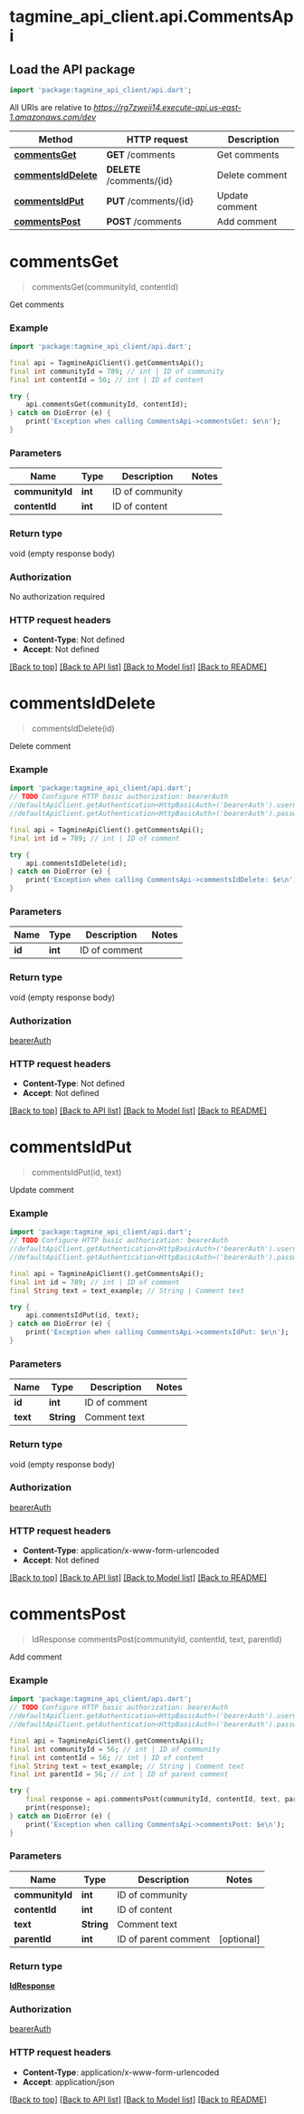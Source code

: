 # tagmine_api_client.api.CommentsApi

## Load the API package
```dart
import 'package:tagmine_api_client/api.dart';
```

All URIs are relative to *https://rg7zweii14.execute-api.us-east-1.amazonaws.com/dev*

Method | HTTP request | Description
------------- | ------------- | -------------
[**commentsGet**](CommentsApi.md#commentsget) | **GET** /comments | Get comments
[**commentsIdDelete**](CommentsApi.md#commentsiddelete) | **DELETE** /comments/{id} | Delete comment
[**commentsIdPut**](CommentsApi.md#commentsidput) | **PUT** /comments/{id} | Update comment
[**commentsPost**](CommentsApi.md#commentspost) | **POST** /comments | Add comment


# **commentsGet**
> commentsGet(communityId, contentId)

Get comments

### Example
```dart
import 'package:tagmine_api_client/api.dart';

final api = TagmineApiClient().getCommentsApi();
final int communityId = 789; // int | ID of community
final int contentId = 56; // int | ID of content

try {
    api.commentsGet(communityId, contentId);
} catch on DioError (e) {
    print('Exception when calling CommentsApi->commentsGet: $e\n');
}
```

### Parameters

Name | Type | Description  | Notes
------------- | ------------- | ------------- | -------------
 **communityId** | **int**| ID of community | 
 **contentId** | **int**| ID of content | 

### Return type

void (empty response body)

### Authorization

No authorization required

### HTTP request headers

 - **Content-Type**: Not defined
 - **Accept**: Not defined

[[Back to top]](#) [[Back to API list]](../README.md#documentation-for-api-endpoints) [[Back to Model list]](../README.md#documentation-for-models) [[Back to README]](../README.md)

# **commentsIdDelete**
> commentsIdDelete(id)

Delete comment

### Example
```dart
import 'package:tagmine_api_client/api.dart';
// TODO Configure HTTP basic authorization: bearerAuth
//defaultApiClient.getAuthentication<HttpBasicAuth>('bearerAuth').username = 'YOUR_USERNAME'
//defaultApiClient.getAuthentication<HttpBasicAuth>('bearerAuth').password = 'YOUR_PASSWORD';

final api = TagmineApiClient().getCommentsApi();
final int id = 789; // int | ID of comment

try {
    api.commentsIdDelete(id);
} catch on DioError (e) {
    print('Exception when calling CommentsApi->commentsIdDelete: $e\n');
}
```

### Parameters

Name | Type | Description  | Notes
------------- | ------------- | ------------- | -------------
 **id** | **int**| ID of comment | 

### Return type

void (empty response body)

### Authorization

[bearerAuth](../README.md#bearerAuth)

### HTTP request headers

 - **Content-Type**: Not defined
 - **Accept**: Not defined

[[Back to top]](#) [[Back to API list]](../README.md#documentation-for-api-endpoints) [[Back to Model list]](../README.md#documentation-for-models) [[Back to README]](../README.md)

# **commentsIdPut**
> commentsIdPut(id, text)

Update comment

### Example
```dart
import 'package:tagmine_api_client/api.dart';
// TODO Configure HTTP basic authorization: bearerAuth
//defaultApiClient.getAuthentication<HttpBasicAuth>('bearerAuth').username = 'YOUR_USERNAME'
//defaultApiClient.getAuthentication<HttpBasicAuth>('bearerAuth').password = 'YOUR_PASSWORD';

final api = TagmineApiClient().getCommentsApi();
final int id = 789; // int | ID of comment
final String text = text_example; // String | Comment text

try {
    api.commentsIdPut(id, text);
} catch on DioError (e) {
    print('Exception when calling CommentsApi->commentsIdPut: $e\n');
}
```

### Parameters

Name | Type | Description  | Notes
------------- | ------------- | ------------- | -------------
 **id** | **int**| ID of comment | 
 **text** | **String**| Comment text | 

### Return type

void (empty response body)

### Authorization

[bearerAuth](../README.md#bearerAuth)

### HTTP request headers

 - **Content-Type**: application/x-www-form-urlencoded
 - **Accept**: Not defined

[[Back to top]](#) [[Back to API list]](../README.md#documentation-for-api-endpoints) [[Back to Model list]](../README.md#documentation-for-models) [[Back to README]](../README.md)

# **commentsPost**
> IdResponse commentsPost(communityId, contentId, text, parentId)

Add comment

### Example
```dart
import 'package:tagmine_api_client/api.dart';
// TODO Configure HTTP basic authorization: bearerAuth
//defaultApiClient.getAuthentication<HttpBasicAuth>('bearerAuth').username = 'YOUR_USERNAME'
//defaultApiClient.getAuthentication<HttpBasicAuth>('bearerAuth').password = 'YOUR_PASSWORD';

final api = TagmineApiClient().getCommentsApi();
final int communityId = 56; // int | ID of community
final int contentId = 56; // int | ID of content
final String text = text_example; // String | Comment text
final int parentId = 56; // int | ID of parent comment

try {
    final response = api.commentsPost(communityId, contentId, text, parentId);
    print(response);
} catch on DioError (e) {
    print('Exception when calling CommentsApi->commentsPost: $e\n');
}
```

### Parameters

Name | Type | Description  | Notes
------------- | ------------- | ------------- | -------------
 **communityId** | **int**| ID of community | 
 **contentId** | **int**| ID of content | 
 **text** | **String**| Comment text | 
 **parentId** | **int**| ID of parent comment | [optional] 

### Return type

[**IdResponse**](IdResponse.md)

### Authorization

[bearerAuth](../README.md#bearerAuth)

### HTTP request headers

 - **Content-Type**: application/x-www-form-urlencoded
 - **Accept**: application/json

[[Back to top]](#) [[Back to API list]](../README.md#documentation-for-api-endpoints) [[Back to Model list]](../README.md#documentation-for-models) [[Back to README]](../README.md)

